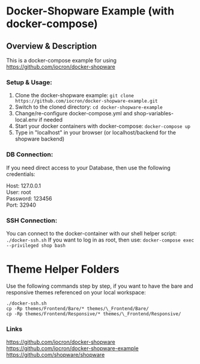 # Docker-Shopware Example (with docker-compose)

## Overview & Description

This is a docker-compose example for using https://github.com/iocron/docker-shopware

### Setup & Usage:

1. Clone the docker-shopware example: `git clone https://github.com/iocron/docker-shopware-example.git`
2. Switch to the cloned directory: `cd docker-shopware-example`
3. Change/re-configure docker-compose.yml and shop-variables-local.env if needed
4. Start your docker containers with docker-compose: `docker-compose up`
5. Type in "localhost" in your browser (or localhost/backend for the shopware backend)

### DB Connection:
If you need direct access to your Database, then use the following credentials:

Host: 127.0.0.1  
User: root  
Password: 123456  
Port: 32940  

### SSH Connection:
You can connect to the docker-container with our shell helper script: `./docker-ssh.sh`
If you want to log in as root, then use: `docker-compose exec --privileged shop bash`

# Theme Helper Folders
Use the following commands step by step, if you want to have the bare and responsive themes referenced on your local workspace:

```
./docker-ssh.sh
cp -Rp themes/Frontend/Bare/* themes/\_Frontend/Bare/
cp -Rp themes/Frontend/Responsive/* themes/\_Frontend/Responsive/
```

### Links
https://github.com/iocron/docker-shopware
https://github.com/iocron/docker-shopware-example
https://github.com/shopware/shopware
